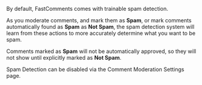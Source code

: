 By default, FastComments comes with trainable spam detection.

As you moderate comments, and mark them as **Spam**, or mark comments automatically found as **Spam** as **Not Spam**, the spam
detection system will learn from these actions to more accurately determine what you want to be spam.

Comments marked as **Spam** will not be automatically approved, so they will not show until explicitly marked as **Not Spam**.

Spam Detection can be disabled via the Comment Moderation Settings page.
